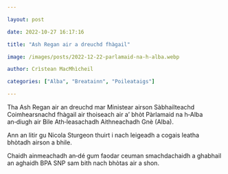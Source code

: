 ```yaml
---

layout: post

date: 2022-10-27 16:17:16

title: "Ash Regan air a dreuchd fhàgail"

image: /images/posts/2022-12-22-parlamaid-na-h-alba.webp

author: Crìstean MacMhìcheil

categories: ["Alba", "Breatainn", "Poileataigs"]

---
```


Tha Ash Regan air an dreuchd mar Ministear airson Sàbhailteachd Coimhearsnachd fhàgail air thoiseach air a’ bhòt Pàrlamaid na h‑Alba an‑diugh air Bile Ath‑leasachadh Aithneachadh Gnè (Alba).

Ann an litir gu Nicola Sturgeon thuirt i nach leigeadh a cogais leatha bhòtadh airson a bhile.

Chaidh ainmeachadh an‑dé gum faodar ceuman smachdachaidh a ghabhail an aghaidh BPA SNP sam bith nach bhòtas air a shon.
